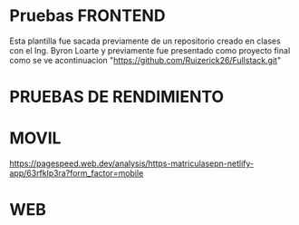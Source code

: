 # Pruebas FRONTEND
Esta plantilla fue sacada previamente de un repositorio creado en clases con el Ing. Byron Loarte
y previamente fue presentado como proyecto final como se ve acontinuacion "https://github.com/Ruizerick26/Fullstack.git"

# PRUEBAS DE RENDIMIENTO
# MOVIL
https://pagespeed.web.dev/analysis/https-matriculasepn-netlify-app/63rfklp3ra?form_factor=mobile 
# WEB


